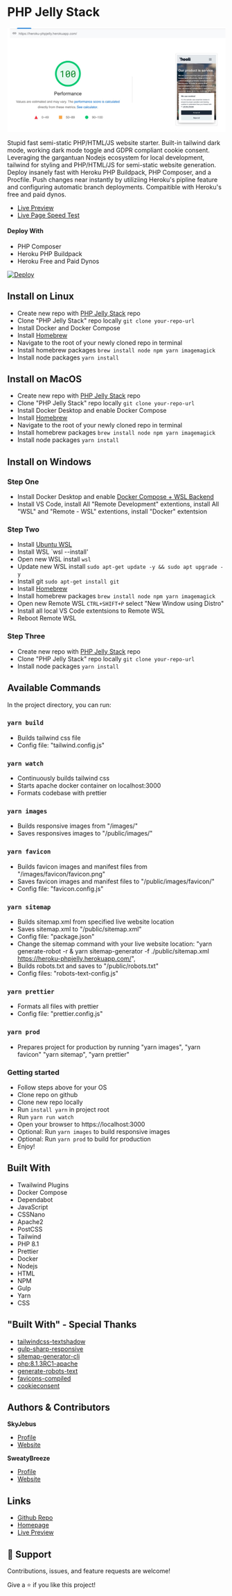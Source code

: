 # PHP Jelly Stack 

![Pagespeed Report](.github/images/pagespeed.jpg "Pagespeed Report")

<description>Stupid fast semi-static PHP/HTML/JS website starter. Built-in tailwind dark mode, working dark mode toggle and GDPR compliant cookie consent. Leveraging the gargantuan Nodejs ecosystem for local development, tailwind for styling and PHP/HTML/JS for semi-static website generation. Deploy insanely fast with Heroku PHP Buildpack, PHP Composer, and a Procfile. Push changes near instantly by utiliziing Heroku's pipline feature and configuring automatic branch deployments. Compaitible with Heroku's free and paid dynos.</description>

- [Live Preview](https://heroku-phpjelly.herokuapp.com/ "Live View")
- [Live Page Speed Test](https://pagespeed.web.dev/report?url=https%3A%2F%2Fheroku-phpjelly.herokuapp.com%2F "PageSpeed Report")

#### Deploy With

- PHP Composer
- Heroku PHP Buildpack
- Heroku Free and Paid Dynos

[![Deploy](https://www.herokucdn.com/deploy/button.svg)](https://heroku.com/deploy?template=https://github.com/fuelviews/phpjelly)

## Install on Linux

 - Create new repo with [PHP Jelly Stack](https://github.com/fuelviews/phpjelly/generate) repo
 - Clone "PHP Jelly Stack" repo locally `git clone your-repo-url`
 - Install Docker and Docker Compose
 - Install [Homebrew]("https://brew.sh/")
 - Navigate to the root of your newly cloned repo in terminal
 - Install homebrew packages `brew install node npm yarn imagemagick`
 - Install node packages `yarn install`

## Install on MacOS

 - Create new repo with [PHP Jelly Stack](https://github.com/fuelviews/phpjelly/generate) repo
 - Clone "PHP Jelly Stack" repo locally `git clone your-repo-url`
 - Install Docker Desktop and enable Docker Compose
 - Install [Homebrew]("https://brew.sh/")
 - Navigate to the root of your newly cloned repo in terminal
 - Install homebrew packages `brew install node npm yarn imagemagick`
 - Install node packages `yarn install`

## Install on Windows

### Step One
 - Install Docker Desktop and enable [Docker Compose + WSL Backend](https://docs.docker.com/desktop/windows/wsl/#:~:text=Start%20Docker%20Desktop%20from%20the,will%20be%20enabled%20by%20default.)
 - Install VS Code, install All "Remote Development" extentions, install All "WSL" and "Remote - WSL" extentions, install "Docker" extentsion

### Step Two
 - Install [Ubuntu WSL](https://www.microsoft.com/en-us/p/ubuntu/9nblggh4msv6?ocid=9nblggh4msv6_ORSEARCH_Bing&rtc=1&activetab=pivot:overviewtab)
 - Install WSL `wsl --install'
 - Open new WSL install `wsl`
 - Update new WSL install `sudo apt-get update -y && sudo apt upgrade -y`
 - Install git `sudo apt-get install git`
 - Install [Homebrew](https://brew.sh/)
 - Install homebrew packages `brew install node npm yarn imagemagick`
 - Open new Remote WSL `CTRL+SHIFT+P` select "New Window using Distro"
 - Install all local VS Code extentsions to Remote WSL
 - Reboot Remote WSL

### Step Three 
 - Create new repo with [PHP Jelly Stack](https://github.com/fuelviews/phpjelly/generate) repo
 - Clone "PHP Jelly Stack" repo locally `git clone your-repo-url`
 - Install node packages `yarn install`

## Available Commands

In the project directory, you can run:

### `yarn build`

   - Builds tailwind css file
   - Config file: "tailwind.config.js"

### `yarn watch`

   - Continuously builds tailwind css
   - Starts apache docker container on localhost:3000
   - Formats codebase with prettier

### `yarn images`

   - Builds responsive images from "/images/"
   - Saves responsives images to "/public/images/"

### `yarn favicon`

   - Builds favicon images and manifest files from "/images/favicon/favicon.png"
   - Saves favicon images and manifest files to "/public/images/favicon/"
   - Config file: "favicon.config.js"

### `yarn sitemap`

   - Builds sitemap.xml from specified live website location
   - Saves sitemap.xml to "/public/sitemap.xml"
   - Config file: "package.json"
   - Change the sitemap command with your live website location: "yarn generate-robot -r & yarn sitemap-generator -f ./public/sitemap.xml https://heroku-phpjelly.herokuapp.com/",
   - Builds robots.txt and saves to "/public/robots.txt"
   - Config files: "robots-text-config.js"

### `yarn prettier`

   - Formats all files with prettier
   - Config file: "prettier.config.js"

### `yarn prod`

   - Prepares project for production by running "yarn images", "yarn favicon" "yarn sitemap", "yarn prettier"

### Getting started
   
   - Follow steps above for your OS
   - Clone repo on github
   - Clone new repo locally
   - Run `install yarn` in project root
   - Run `yarn run watch`
   - Open your browser to https://localhost:3000
   - Optional: Run `yarn images` to build responsive images
   - Optional: Run `yarn prod` to build for production
   - Enjoy!

## Built With

- Twailwind Plugins
- Docker Compose
- Dependabot
- JavaScript
- CSSNano
- Apache2
- PostCSS
- Tailwind
- PHP 8.1
- Prettier
- Docker
- Nodejs
- HTML
- NPM
- Gulp
- Yarn
- CSS

## "Built With" - Special Thanks

- [tailwindcss-textshadow](https://github.com/iunteq/tailwindcss-textShadow)
- [gulp-sharp-responsive](https://github.com/khalyomede/gulp-sharp-responsive)
- [sitemap-generator-cli](https://www.npmjs.com/package/sitemap-generator-cli)
- [php:8.1.3RC1-apache](https://registry.hub.docker.com/layers/php/library/php/8.1.3RC1-apache/images/sha256-584796346e375a811b018950c459e47d82891dc2899a96785ef1c56865f50e0c?context=explore)
- [generate-robots-text](https://github.com/Udakara/generate-robots-text)
- [favicons-compiled](https://github.com/kodingdotninja/favicons-compiled)
- [cookieconsent](https://github.com/orestbida/cookieconsent)

## Authors & Contributors

**SkyJebus**

- [Profile](https://github.com/skyjebus "SkyJebus Profile")
- [Website](https://fuelviews.com "Welcome")

**SweatyBreeze**

- [Profile](https://github.com/sweatybreeze "SweatyBreeze Profile")
- [Website](https://fuelviews.com "Welcome")

## Links

- [Github Repo](https://github.com/fuelviews/phpjelly "PHP Jelly Stack Repo")
- [Homepage](https://fuelviews/phpjelly "PHP Jelly Stack Website")
- [Live Preview](https://heroku-phpjelly.herokuapp.com/ "Live View")

## 🤝 Support

Contributions, issues, and feature requests are welcome!

Give a ⭐️ if you like this project!